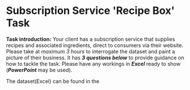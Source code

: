# Subscription Service 'Recipe Box' Task
**Task introduction:**
Your client has a subscription service that supplies recipes and associated ingredients, direct to consumers via their website. Please take at *maximum 3 hours* to interrogate the dataset and paint a picture of their business. It has ***3 questions below*** to provide guidance on how to tackle the task. Please have any workings in ***Excel*** ready to show (***PowerPoint*** may be used).

The dataset(Excel) can be found in the 
